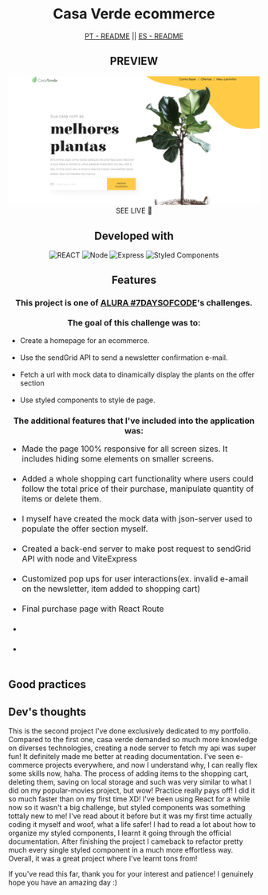 
<div style="text-align: center">
    <h1>Casa Verde ecommerce</h1>
    <div ><a href='./README.pt-br.md' style='cursor: pointer'>PT - README</a> || <a href='./README.es.md'style='cursor: pointer'>ES - README</a></div>
</div>

<div style="text-align: center">
    <h2>PREVIEW</h2>
    <img src='public/assets/casaverde-preview.png' alt='deployed preview' target='_blank'></img>
    <a style='text-decoration: none; text-transform: uppercase' href='#' target='_blank'>SEE LIVE 🚀</a>
</div>

<div style="text-align: center">
    <h2>Developed with</h2>
    <img alt='REACT' src='https://img.shields.io/badge/React-20232A?style=for-the-badge&logo=react&logoColor=61DAFB'>
    <img alt='Node' src='https://img.shields.io/badge/Node.js-43853D?style=for-the-badge&logo=node.js&logoColor=white'>
    <img alt='Express' src='https://img.shields.io/badge/Express.js-404D59?style=for-the-badge'>
    <img alt='Styled Components' src='https://img.shields.io/badge/styled--components-DB7093?style=for-the-badge&logo=styled-components&logoColor=white'>

</div>

<div style="text-align: center">
    <h2>Features</h2>
    <h3>
        This project is one of <a href='https://alura-7dayscode.vercel.app/' target='_blank'>ALURA #7DAYSOFCODE</a>'s challenges.<br><br> The goal of this challenge was to:
    </h3>     
    <ul style="text-align: left">
        <li>Create a homepage for an ecommerce.</li><br>
        <li>Use the sendGrid API to send a newsletter confirmation e-mail.</li><br>
        <li>Fetch a url with mock data to dinamically display the plants on the offer section</li><br>
        <li>Use styled components to style de page.</li>
    </ul>
    
</div>

<div style="text-align: center">
    <h3>
        The additional features that I've included into the application was:
    </h3>     
    <ul style="text-align: left; font-size: 16px">
        <li> Made the page 100% responsive for all screen sizes. It includes hiding some elements on smaller screens.</li><br>
        <li> Added a whole shopping cart functionality where users could follow the total price of their purchase, manipulate quantity of items or delete them. </li>  <br>
        <li> I myself have created the mock data with json-server used to populate the offer section myself.</li><br>
        <li> Created a back-end server to make post request to sendGrid API with node and ViteExpress</li><br>
        <li> Customized pop ups for user interactions(ex. invalid e-amail on the newsletter, item added to shopping cart)</li><br>
        <li>Final purchase page with React Route</li><br>
        <li></li><br>
        <li></li><br> 
    </ul>
    
</div>

<div>
    <h2>Good practices</h2>
    <p></p>
</div>

<div>
    <h2>Dev's thoughts</h2>
    <p>This is the second project I've done exclusively dedicated to my portfolio. Compared to the first one, casa verde demanded so much more knowledge on diverses technologies, creating a node server to fetch my api was super fun! It definitely made me better at reading documentation. I've seen e-commerce projects everywhere, and now I understand why, I can really flex some skills now, haha. The process of adding items to the shopping cart, deleting them, saving on local storage and such was very similar to what I did on my popular-movies project, but wow! Practice really pays off! I did it so much faster than on my first time XD! I've been using React for a while now so it wasn't a big challenge, but styled components was something tottaly new to me! I've read about it before but it was my first time actually coding it myself and woof, what a life safer! I had to read a lot about how to organize my styled components, I learnt it going through the official documentation. After finishing the project I cameback to refactor pretty much every single styled component in a much more effortless way.  Overall, it was a great project where I've learnt tons from!</p>
    <p>If you've read this far, thank you for your interest and patience! I genuinely hope you have an amazing day :)</p>

</div>
